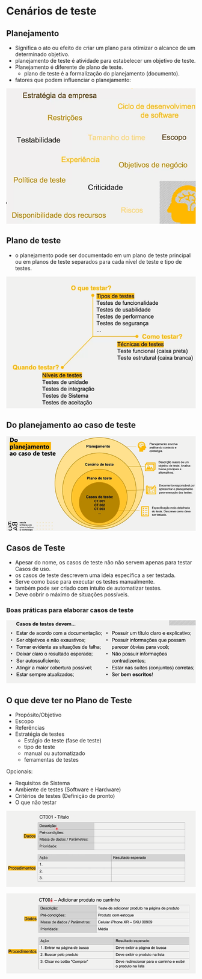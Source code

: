 # Cenários de teste

## Planejamento

- Significa o ato ou efeito de criar um plano para otimizar o alcance de um determinado objetivo.
- planejamento de teste é atividade para estabelecer um objetivo de teste.
- Planejamento é diferente de plano de teste.
    - plano de teste é a formalização do planejamento (documento).
- fatores que podem influenciar o planejamento:

![Untitled](Cena%CC%81rios%20de%20teste%208cdee8e0cd1842088c1f31304e550ad9/Untitled.png)

## Plano de teste

- o planejamento pode ser documentado em um plano de teste principal ou em planos de teste separados para cada nível de teste e tipo de testes.

![Untitled](Cena%CC%81rios%20de%20teste%208cdee8e0cd1842088c1f31304e550ad9/Untitled%201.png)

## Do planejamento ao caso de teste

![Untitled](Cena%CC%81rios%20de%20teste%208cdee8e0cd1842088c1f31304e550ad9/Untitled%202.png)

## Casos de Teste

- Apesar do nome, os casos de teste não  não servem apenas para testar Casos de uso.
- os casos de teste descrevem uma ideia específica a ser testada.
- Serve como base para executar os testes manualmente.
- também pode ser criado com intuito de automatizar testes.
- Deve cobrir o máximo de situações possíveis.

### Boas práticas para elaborar casos de teste

![Untitled](Cena%CC%81rios%20de%20teste%208cdee8e0cd1842088c1f31304e550ad9/Untitled%203.png)

## O que deve ter no Plano de Teste

- Propósito/Objetivo
- Escopo
- Referências
- Estratégia de testes
    - Estágio de teste (fase de teste)
    - tipo de teste
    - manual ou automatizado
    - ferramentas de testes

Opcionais:

- Requisitos de Sistema
- Ambiente de testes (Software e Hardware)
- Critérios de testes (Definição de pronto)
- O que não testar

![Untitled](Cena%CC%81rios%20de%20teste%208cdee8e0cd1842088c1f31304e550ad9/Untitled%204.png)

![Untitled](Cena%CC%81rios%20de%20teste%208cdee8e0cd1842088c1f31304e550ad9/Untitled%205.png)